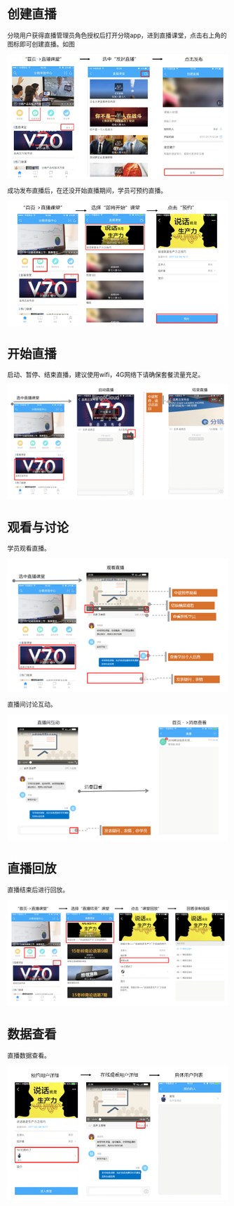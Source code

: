 # 创建直播
分晓用户获得直播管理员角色授权后打开分晓app，进到直播课堂，点击右上角的图标即可创建直播。如图

![](/assets/3.png)

成功发布直播后，在还没开始直播期间，学员可预约直播。

![](/assets/4.png)
# 开始直播
启动、暂停、结束直播，建议使用wifi，4G网络下请确保套餐流量充足。

![](/assets/5.png)
# 观看与讨论
学员观看直播。

![](/assets/6.png)

直播间讨论互动。

![](/assets/7.png)
# 直播回放
直播结束后进行回放。

![](/assets/8.png)
# 数据查看
直播数据查看。

![](/assets/9.png)